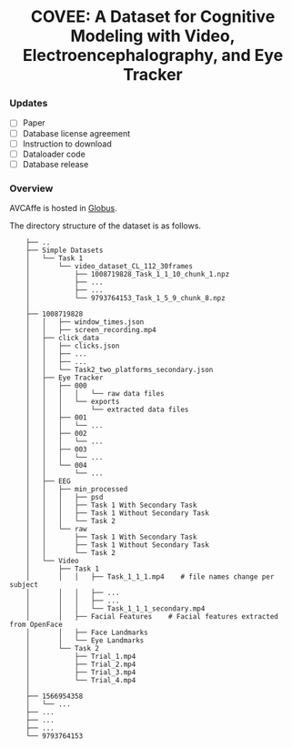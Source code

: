 <h1 align="center"> 
COVEE: A Dataset for Cognitive Modeling with Video, Electroencephalography, and Eye Tracker
</h1>

<!-- ### Items available -->
### Updates
- [ ] Paper
- [ ] Database license agreement
- [ ] Instruction to download
- [ ] Dataloader code
- [ ] Database release

### Overview

AVCAffe is hosted in [Globus](https://www.globus.org/).

The directory structure of the dataset is as follows. 

```    
    ├── ..                              
    ├── Simple Datasets
    │   └── Task 1   
    │       └── video_dataset_CL_112_30frames
    │           ├── 1008719828_Task_1_1_10_chunk_1.npz
    │           ├── ...
    │           ├── ...
    │           └── 9793764153_Task_1_5_9_chunk_8.npz
    │        
    ├── 1008719828
    │   │   ├── window_times.json
    │   │   ├── screen_recording.mp4    
    │   ├── click_data
    │   │   ├── clicks.json
    │   │   ├── ...
    │   │   ├── ...
    │   │   └── Task2_two_platforms_secondary.json
    │   ├── Eye Tracker
    │   │   ├── 000
    │   │   │   │   └── raw data files
    │   │   │   └── exports
    │   │   │       └── extracted data files
    │   │   ├── 001
    │   │   │   └── ...
    │   │   ├── 002
    │   │   │   └── ...
    │   │   ├── 003
    │   │   │   └── ...
    │   │   └── 004
    │   │       └── ...
    │   ├── EEG
    │   │   ├── min_processed
    │   │   │   ├── psd
    │   │   │   ├── Task 1 With Secondary Task
    │   │   │   ├── Task 1 Without Secondary Task
    │   │   │   └── Task 2
    │   │   └── raw
    │   │       ├── Task 1 With Secondary Task
    │   │       ├── Task 1 Without Secondary Task
    │   │       └── Task 2
    │   └── Video
    │       ├── Task 1
    │       │   │   ├── Task_1_1_1.mp4    # file names change per subject
    │       │   │   ├── ...
    │       │   │   ├── ...
    │       │   │   └── Task_1_1_1_secondary.mp4
    │       │   ├── Facial Features    # Facial features extracted from OpenFace
    │       │   ├── Face Landmarks 
    │       │   └── Eye Landmarks
    │       └── Task 2
    │           ├── Trial_1.mp4 
    │           ├── Trial_2.mp4
    │           ├── Trial_3.mp4
    │           └── Trial_4.mp4
    │ 
    ├── 1566954358
    │   └── ...
    ├── ...
    ├── ...
    ├── ...
    └── 9793764153

```


